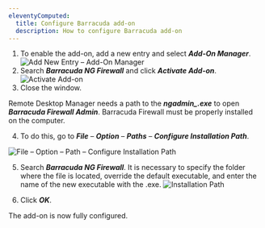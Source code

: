 ```yaml
---
eleventyComputed:
  title: Configure Barracuda add-on
  description: How to configure Barracuda add-on
---
```


1. To enable the add-on, add a new entry and select ***Add-On Manager***.
![Add New Entry – Add-On Manager](https://webdevolutions.blob.core.windows.net/docs/en/kb/KB6106.png)  
1. Search ***Barracuda NG Firewall*** and click ***Activate Add-on***.
![Activate Add-on](https://webdevolutions.blob.core.windows.net/docs/en/kb/KB6107.png)
1. Close the window.

Remote Desktop Manager needs a path to the ***ngadmin_.exe*** to open ***Barracuda Firewall Admin***. Barracuda Firewall must be properly installed on the computer.

4. To do this, go to ***File*** – ***Option*** – ***Paths*** – ***Configure Installation Path***.

![File – Option – Path – Configure Installation Path](https://webdevolutions.blob.core.windows.net/docs/en/kb/KB6105.png)

5. Search  ***Barracuda NG Firewall***. It is necessary to specify the folder where the file is located, override the default executable, and enter the name of the new executable with the .exe.
![Installation Path](https://webdevolutions.blob.core.windows.net/docs/en/kb/KB6108.png)

6. Click ***OK***.  

The add-on is now fully configured.
